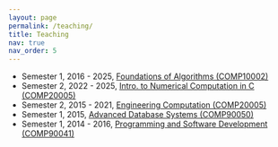 ```yaml
---
layout: page
permalink: /teaching/
title: Teaching
nav: true
nav_order: 5
---
```


* Semester 1, 2016 - 2025, [Foundations of Algorithms (COMP10002)](https://handbook.unimelb.edu.au/subjects/comp10002/)
* Semester 2, 2022 - 2025, [Intro. to Numerical Computation in C (COMP20005)](https://handbook.unimelb.edu.au/subjects/comp20005/)
* Semester 2, 2015 - 2021, [Engineering Computation (COMP20005)](https://handbook.unimelb.edu.au/2020/subjects/comp20005)
* Semester 1, 2015, [Advanced Database Systems (COMP90050)](https://archive.handbook.unimelb.edu.au/view/2015/comp90050/)
* Semester 1, 2014 - 2016, [Programming and Software Development (COMP90041)](https://archive.handbook.unimelb.edu.au/view/2016/comp90041/)